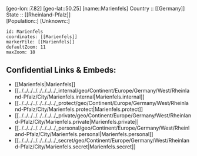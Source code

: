 ﻿---
location: [50.25,7.82] 
mapzoom: [7,12] 
mapmarker: city 
type: City
tags:
- geo/City


SpocWebEntityId: 32293
isDeleted: false
confidential: public

---
[geo-lon::7.82] 
[geo-lat::50.25] 
[name::Marienfels] 
Country :: [[Germany]]  
State :: [[Rheinland-Pfalz]]  
[Population::] 
[Unknown::] 


```leaflet
id: Marienfels
coordinates: [[Marienfels]] 
markerFile: [[Marienfels]] 
defaultZoom: 11 
maxZoom: 18
```


## Confidential Links & Embeds: 
- [[Marienfels|Marienfels]]  
- [[../../../../../../../../_internal/geo/Continent/Europe/Germany/West/Rheinland-Pfalz/City/Marienfels.internal|Marienfels.internal]] 
- [[../../../../../../../../_protect/geo/Continent/Europe/Germany/West/Rheinland-Pfalz/City/Marienfels.protect|Marienfels.protect]] 
- [[../../../../../../../../_private/geo/Continent/Europe/Germany/West/Rheinland-Pfalz/City/Marienfels.private|Marienfels.private]] 
- [[../../../../../../../../_personal/geo/Continent/Europe/Germany/West/Rheinland-Pfalz/City/Marienfels.personal|Marienfels.personal]] 
- [[../../../../../../../../_secret/geo/Continent/Europe/Germany/West/Rheinland-Pfalz/City/Marienfels.secret|Marienfels.secret]] 

